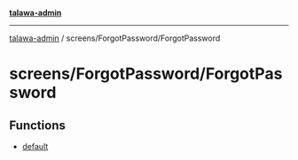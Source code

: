 [**talawa-admin**](../../../README.md)

***

[talawa-admin](../../../README.md) / screens/ForgotPassword/ForgotPassword

# screens/ForgotPassword/ForgotPassword

## Functions

- [default](functions/default.md)
